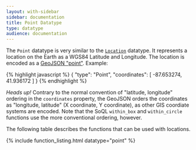 ```yaml
---
layout: with-sidebar
sidebar: documentation 
title: Point Datatype
type: datatype
audience: documentation
---
```


The `Point` datatype is very similar to the [`Location`](/docs/datatypes/location.html) datatype. It represents a location on the Earth as a WGS84 Latitude and Longitude. The location is encoded as a [GeoJSON "point"](http://geojson.org/geojson-spec.html#point). Example:

{% highlight javascript %}
{
  "type": "Point",
  "coordinates": [
    -87.653274,
    41.936172
  ]
}
{% endhighlight %}

<div class="alert alert-info">
  <em>Heads up!</em> Contrary to the normal convention of "latitude, longitude" ordering in the <code>coordinates</code> property, the GeoJSON orders the coordinates as "longitude, latitude" (X coordinate, Y coordinate), as other GIS coordiate systems are encoded. Note that the SoQL <code>within_box</code> and <code>within_circle</code> functions use the more conventional ordering, however.
</div>

The following table describes the functions that can be used with locations. 

{% include function_listing.html datatype="point" %}
